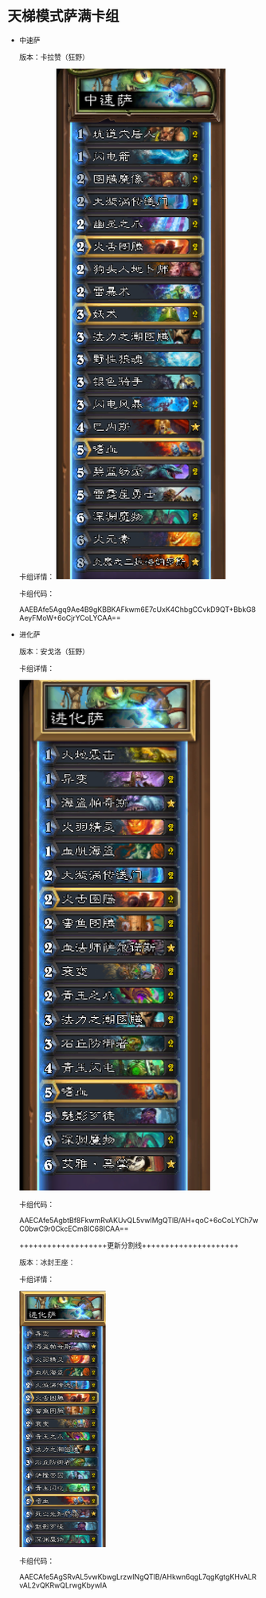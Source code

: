 # 天梯模式萨满卡组

- 中速萨

  版本：卡拉赞（狂野）

  卡组详情：
  ![midRange_shaman](screenshot/midRange_shaman.png)

  卡组代码：

  AAEBAfe5Agq9Ae4B9gKBBKAFkwm6E7cUxK4ChbgCCvkD9QT+BbkG8AeyFMoW+6oCjrYCoLYCAA==

- 进化萨

  版本：安戈洛（狂野）

  卡组详情：

  ![evolve_shaman](screenshot/evolve_shaman.png)

  卡组代码：

  AAECAfe5AgbtBf8FkwmRvAKUvQL5vwIMgQTlB/AH+qoC+6oCoLYCh7wC0bwC9r0CkcECm8IC68ICAA==

  +++++++++++++++++++更新分割线+++++++++++++++++++++

  版本：冰封王座：

  卡组详情：

  ![evolve_shaman_ice](screenshot/evolve_shaman_ice.png)

  卡组代码：

  AAECAfe5AgSRvAL5vwKbwgLrzwINgQTlB/AHkwn6qgL7qgKgtgKHvALRvAL2vQKRwQLrwgKbywIA

  